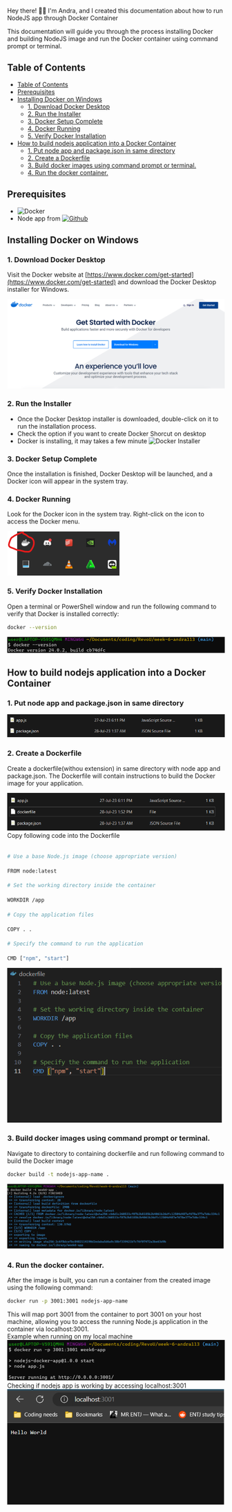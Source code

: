 Hey there! 👋🏻 I'm Andra, and I created this documentation about how to run NodeJS app through Docker Container

This documentation will guide you through the process installing Docker and building NodeJS image and run the Docker container using command prompt or terminal.

## Table of Contents

- [Table of Contents](#table-of-contents)
- [Prerequisites](#prerequisites)
- [Installing Docker on Windows](#installing-docker-on-windows)
  - [1. Download Docker Desktop](#1-download-docker-desktop)
  - [2. Run the Installer](#2-run-the-installer)
  - [3. Docker Setup Complete](#3-docker-setup-complete)
  - [4. Docker Running](#4-docker-running)
  - [5. Verify Docker Installation](#5-verify-docker-installation)
- [How to build nodejs application into a Docker Container](#how-to-build-nodejs-application-into-a-docker-container)
  - [1. Put node app and package.json in same directory](#1-put-node-app-and-packagejson-in-same-directory)
  - [2. Create a Dockerfile](#2-create-a-dockerfile)
  - [3. Build docker images using command prompt or terminal.](#3-build-docker-images-using-command-prompt-or-terminal)
  - [4. Run the docker container.](#4-run-the-docker-container)

## Prerequisites
- ![Docker](https://img.shields.io/badge/-Docker-2496ED?style=flat&logo=docker&logoColor=white)
- Node app from  [![Github](https://img.shields.io/badge/GitHub-181717?style=flat&logo=github&logoColor=white)](https://github.com/dashboard)

## Installing Docker on Windows

### 1. Download Docker Desktop

Visit the Docker website at [https://www.docker.com/get-started](https://www.docker.com/get-started) and download the Docker Desktop installer for Windows.

![Download Docker](img/download-docker.png)

### 2. Run the Installer

- Once the Docker Desktop installer is downloaded, double-click on it to run the installation process.
- Check the option if you want to create Docker Shorcut on desktop
- Docker is installing, it may takes a few minute
  ![Docker Installer](img/week6.gif)

### 3. Docker Setup Complete

Once the installation is finished, Docker Desktop will be launched, and a Docker icon will appear in the system tray.

### 4. Docker Running

Look for the Docker icon in the system tray. Right-click on the icon to access the Docker menu.

![Docker Icon](img/docker-tray.png)

### 5. Verify Docker Installation

Open a terminal or PowerShell window and run the following command to verify that Docker is installed correctly:

```bash
docker --version
```

![Docker Version](img/docker-version.png)

## How to build nodejs application into a Docker Container

### 1. Put node app and package.json in same directory

![node app and package.json in same directory](img/same-directory.png)

### 2. Create a Dockerfile

Create a dockerfile(withou extension) in same directory with node app and package.json. The Dockerfile will contain instructions to build the Docker image for your application.

![create dockerfile](img/docker-same%20directory.png)
<br>
Copy following code into the Dockerfile

```bash

# Use a base Node.js image (choose appropriate version)

FROM node:latest

# Set the working directory inside the container

WORKDIR /app

# Copy the application files

COPY . .

# Specify the command to run the application

CMD ["npm", "start"]

```

![dockerfile](img/dockerfile.png)

### 3. Build docker images using command prompt or terminal.
Navigate to directory to containing dockerfile and run following command to build the Docker image

```bash
docker build -t nodejs-app-name .
```

![building docker images](img/docker-images.png)

### 4. Run the docker container.
   After the image is built, you can run a container from the created image using the following command:
   ```bash
   docker run -p 3001:3001 nodejs-app-name
   ```
   This will map port 3001 from the container to port 3001 on your host machine, allowing you to access the running Node.js application in the container via localhost:3001.
   <br>
   Example when running on my local machine
   ![running container](img/running-container.png)
   Checking if nodejs app is working by accessing localhost:3001
   ![result](img/result.png)
